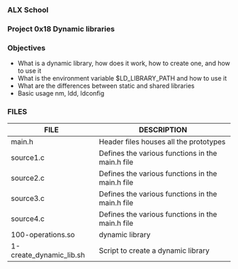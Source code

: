 ### ALX School
### Project 0x18 **Dynamic libraries**

### Objectives
- What is a dynamic library, how does it work, how to create one, and how to use it
- What is the environment variable $LD_LIBRARY_PATH and how to use it
- What are the differences between static and shared libraries
- Basic usage nm, ldd, ldconfig

### FILES
| FILE | DESCRIPTION |
| ---- | ----------- |
| main.h | Header files houses all the prototypes |
| source1.c | Defines the various functions in the main.h file |
| source2.c | Defines the various functions in the main.h file |
| source3.c | Defines the various functions in the main.h file |
| source4.c | Defines the various functions in the main.h file |
|100-operations.so | dynamic library |
|1-create_dynamic_lib.sh | Script to create a dynamic library |

